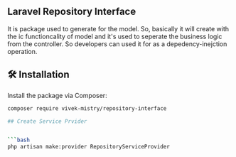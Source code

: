 ## Laravel Repository Interface

It is package used to generate for the model. So, basically it will create with the ic functioncality of model and it's used to seperate the business logic from the controller. So developers can used it for as a depedency-inejction operation.

## 🛠️ Installation

Install the package via Composer:

```bash
composer require vivek-mistry/repository-interface

## Create Service Prvider


```bash
php artisan make:provider RepositoryServiceProvider